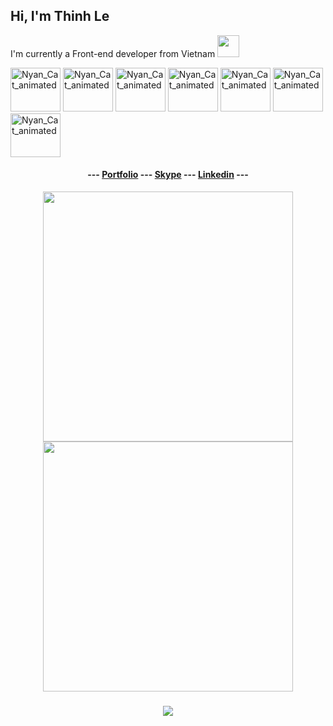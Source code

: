 ## Hi, I'm Thinh Le
<p>I'm currently a Front-end developer from Vietnam <img width="35" src="https://i.giphy.com/media/zBfalNdTyCek8ZEk18/giphy.webp"/></p>
<div>
<img src="https://media2.giphy.com/media/12kSpsUT4J8Dzq/giphy.gif?cid=ecf05e47k81d32s2o0d2j8kkzw4ej5eqvet7zvoo7d2srogp&rid=giphy.gif&ct=s" width="80px" height="70px" alt="Nyan_Cat_animated">
<img src="https://media2.giphy.com/media/12kSpsUT4J8Dzq/giphy.gif?cid=ecf05e47k81d32s2o0d2j8kkzw4ej5eqvet7zvoo7d2srogp&rid=giphy.gif&ct=s" width="80px" height="70px" alt="Nyan_Cat_animated">
<img src="https://media2.giphy.com/media/12kSpsUT4J8Dzq/giphy.gif?cid=ecf05e47k81d32s2o0d2j8kkzw4ej5eqvet7zvoo7d2srogp&rid=giphy.gif&ct=s" width="80px" height="70px" alt="Nyan_Cat_animated">
<img src="https://media2.giphy.com/media/12kSpsUT4J8Dzq/giphy.gif?cid=ecf05e47k81d32s2o0d2j8kkzw4ej5eqvet7zvoo7d2srogp&rid=giphy.gif&ct=s" width="80px" height="70px" alt="Nyan_Cat_animated">
<img src="https://media2.giphy.com/media/12kSpsUT4J8Dzq/giphy.gif?cid=ecf05e47k81d32s2o0d2j8kkzw4ej5eqvet7zvoo7d2srogp&rid=giphy.gif&ct=s" width="80px" height="70px" alt="Nyan_Cat_animated">
<img src="https://media2.giphy.com/media/12kSpsUT4J8Dzq/giphy.gif?cid=ecf05e47k81d32s2o0d2j8kkzw4ej5eqvet7zvoo7d2srogp&rid=giphy.gif&ct=s" width="80px" height="70px" alt="Nyan_Cat_animated">
<img src="https://media2.giphy.com/media/12kSpsUT4J8Dzq/giphy.gif?cid=ecf05e47k81d32s2o0d2j8kkzw4ej5eqvet7zvoo7d2srogp&rid=giphy.gif&ct=s" width="80px" height="70px" alt="Nyan_Cat_animated">
      </div>
<div align="center">
<!--    <img width = 35 src="https://upload.wikimedia.org/wikipedia/commons/f/f1/Vue.png"/> -->
   <!--<img width = 38 src="https://user-images.githubusercontent.com/7110136/29002857-9e802f08-7ab4-11e7-9c31-604b5d0d0c19.png"/><br>
   <img width = 245 src="https://www.vendure.io/docs/storefront/building-a-storefront/vue-storefront-logo.png"/> -->
   <h4>
--- <a href='https://heydayle.github.io/Portfolio/' target='_blank'>Portfolio</a> --- <a href='https://join.skype.com/invite/V0Xz7wIrwhgU' target='_blank'>Skype</a> --- <a href='https://www.linkedin.com/in/thinh-le-profile/' target='_blank'>Linkedin</a> ---
   </h4>
   <div align="center">
      <img src = "https://github-readme-stats.vercel.app/api?username=heydayle&show_icons=true&theme=bear" width = 400>
      <img src = "https://github-readme-streak-stats.herokuapp.com?user=heydayle&theme=dark&hide_border=true" width = 400>
   </div>
</div>
  <h3 align=center>        
 <img src="https://visitor-badge.glitch.me/badge?page_id=heydayle.heydayle" />
      </h3>


